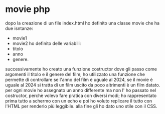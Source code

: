 # movie php

dopo la creazione di un file index.html ho definito una classe movie che ha due isntanze:
- movie1
- movie2
ho definito delle variabili:
- titolo 
- anno 
- genere.

successivamente ho creato una funzione costructor dove gli passo come argomenti il titolo e il genere del film;
ho utilizzato una funzione che  permette di controllare se l'anno del film è uguale al 2024,
se il movie  è uguale al 2024 si tratta di un film uscito da poco altrimenti è un film datato.
per ogni movie ho assegnato un anno differente ma non l' ho passato nel costructor, perchè volevo fare pratica con diversi modi;
ho rappresentato prima tutto a schermo con un echo e poi  ho voluto replicare il tutto con l'HTML per renderlo più leggibile.
alla fine gli ho dato uno stile con il CSS.
